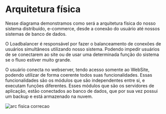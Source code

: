 # Arquitetura física

Nesse diagrama demonstramos como será a arquitetura física do nosso
sistema distribuído, e-commerce, desde a conexão do usuário até nossos sistemas
de banco de dados.

O Loadbalancer é responsável por fazer o balanceamento de conexões de
usuários simultâneos utilizando nosso sistema. Podendo impedir usuários de se
conectarem ao site ou de usar uma determinada função do sistema se o fluxo estiver
muito grande.

O usuário conecta no webserver, tendo acesso somente ao WebSite,
podendo utilizar de forma coerente todos suas funcionalidades. Essas
funcionalidades são os módulos que são independentes entre si, e executam
funções diferentes. Esses módulos que são os servidores de aplicação, estão
conectados ao banco de dados, que por sua vez possui um backup e está
armazenado na nuvem.

![arc fisica correcao](https://user-images.githubusercontent.com/71103252/94868467-9a0a6c80-0419-11eb-8b2b-cfd71c5125e6.png)
